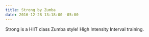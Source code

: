 ```yaml
---
title: Strong by Zumba
date: 2016-12-28 13:18:00 -05:00
---
```


Strong is a HIIT class Zumba style! High Intensity Interval training. 